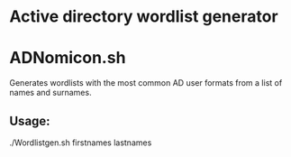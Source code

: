 # Active directory wordlist generator

# ADNomicon.sh

Generates wordlists with the most common AD user formats from a list of names and surnames.

## Usage:
  ./Wordlistgen.sh firstnames lastnames

